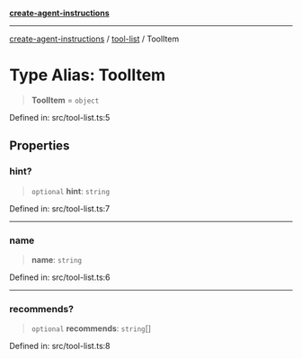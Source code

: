 [**create-agent-instructions**](/docs/api)

***

[create-agent-instructions](/docs/api/modules) / [tool-list](/docs/api) / ToolItem

# Type Alias: ToolItem

> **ToolItem** = `object`

Defined in: src/tool-list.ts:5

## Properties

### hint?

> `optional` **hint**: `string`

Defined in: src/tool-list.ts:7

***

### name

> **name**: `string`

Defined in: src/tool-list.ts:6

***

### recommends?

> `optional` **recommends**: `string`[]

Defined in: src/tool-list.ts:8
